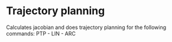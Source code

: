 # Trajectory planning

Calculates jacobian and does trajectory planning for the following commands: PTP - LIN - ARC 